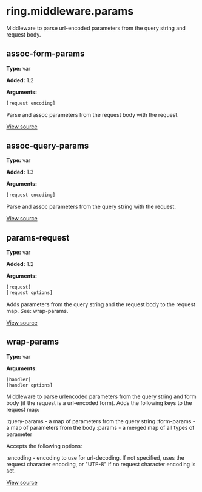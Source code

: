 # ring.middleware.params


Middleware to parse url-encoded parameters from the query string and request
body.

## assoc-form-params
**Type:** var

**Added:** 1.2


**Arguments:**
```clojure
[request encoding]
```
Parse and assoc parameters from the request body with the request.


[View source](http://github.com/ring-clojure/ring/blob/1.8.1/ring-core/src/ring/middleware/params.clj#L21)
## assoc-query-params
**Type:** var

**Added:** 1.3


**Arguments:**
```clojure
[request encoding]
```
Parse and assoc parameters from the query string with the request.


[View source](http://github.com/ring-clojure/ring/blob/1.8.1/ring-core/src/ring/middleware/params.clj#L11)
## params-request
**Type:** var

**Added:** 1.2


**Arguments:**
```clojure
[request]
[request options]
```
Adds parameters from the query string and the request body to the request
map. See: wrap-params.

[View source](http://github.com/ring-clojure/ring/blob/1.8.1/ring-core/src/ring/middleware/params.clj#L31)
## wrap-params
**Type:** var



**Arguments:**
```clojure
[handler]
[handler options]
```
Middleware to parse urlencoded parameters from the query string and form
body (if the request is a url-encoded form). Adds the following keys to
the request map:

:query-params - a map of parameters from the query string
:form-params  - a map of parameters from the body
:params       - a merged map of all types of parameter

Accepts the following options:      

:encoding - encoding to use for url-decoding. If not specified, uses
            the request character encoding, or "UTF-8" if no request
            character encoding is set.

[View source](http://github.com/ring-clojure/ring/blob/1.8.1/ring-core/src/ring/middleware/params.clj#L48)
